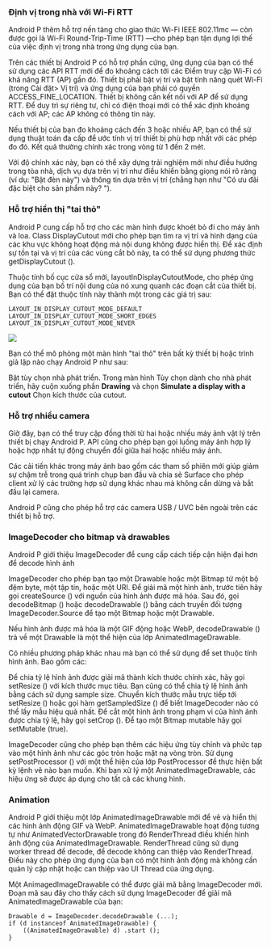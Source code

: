 ### Định vị trong nhà với Wi-Fi RTT

Android P thêm hỗ trợ nền tảng cho giao thức Wi-Fi IEEE 802.11mc — còn được gọi là Wi-Fi Round-Trip-Time (RTT) —cho phép bạn tận dụng lợi thế của việc định vị trong nhà trong ứng dụng của bạn.

Trên các thiết bị Android P có hỗ trợ phần cứng, ứng dụng của bạn có thể sử dụng các API RTT mới để đo khoảng cách tới các Điểm truy cập Wi-Fi có khả năng RTT (AP) gần đó. Thiết bị phải bật vị trí và bật tính năng quét Wi-Fi (trong Cài đặt> Vị trí) và ứng dụng của bạn phải có quyền ACCESS_FINE_LOCATION. Thiết bị không cần kết nối với AP để sử dụng RTT. Để duy trì sự riêng tư, chỉ có điện thoại mới có thể xác định khoảng cách với AP; các AP không có thông tin này.

Nếu thiết bị của bạn đo khoảng cách đến 3 hoặc nhiều AP, bạn có thể sử dụng thuật toán đa cấp để ước tính vị trí thiết bị phù hợp nhất với các phép đo đó. Kết quả thường chính xác trong vòng từ 1 đến 2 mét.

Với độ chính xác này, bạn có thể xây dựng trải nghiệm mới như điều hướng trong tòa nhà, dịch vụ dựa trên vị trí như điều khiển bằng giọng nói rõ ràng (ví dụ: "Bật đèn này") và thông tin dựa trên vị trí (chẳng hạn như "Có ưu đãi đặc biệt cho sản phẩm này? ").

### Hỗ trợ hiển thị "tai thỏ"

Android P cung cấp hỗ trợ cho các màn hình được khoét bỏ đi cho máy ảnh và loa. 
Class DisplayCutout mới cho phép bạn tìm ra vị trí và hình dạng của các khu vực không hoạt động mà nội dung không được hiển thị. 
Để xác định sự tồn tại và vị trí của các vùng cắt bỏ này, ta có thể sử dụng phương thức getDisplayCutout ().

Thuộc tính bố cục cửa sổ mới, layoutInDisplayCutoutMode, cho phép ứng dụng của bạn bố trí nội dung của nó xung quanh các đoạn cắt của thiết bị. Bạn có thể đặt thuộc tính này thành một trong các giá trị sau:

```
LAYOUT_IN_DISPLAY_CUTOUT_MODE_DEFAULT
LAYOUT_IN_DISPLAY_CUTOUT_MODE_SHORT_EDGES
LAYOUT_IN_DISPLAY_CUTOUT_MODE_NEVER
```
![](https://images.viblo.asia/893ed5b7-2a02-4781-bc02-2e0f5ca758a0.png)


Bạn có thể mô phỏng một màn hình "tai thỏ" trên bất kỳ thiết bị hoặc trình giả lập nào chạy Android P như sau:

Bật tùy chọn nhà phát triển.
Trong màn hình Tùy chọn dành cho nhà phát triển, hãy cuộn xuống phần **Drawing** và chọn **Simulate a display with a cutout**
Chọn kích thước của cutout.

### Hỗ trợ nhiều camera 

Giờ đây, bạn có thể truy cập đồng thời từ hai hoặc nhiều máy ảnh vật lý trên thiết bị chạy Android P. 
API cũng cho phép bạn gọi luồng máy ảnh hợp lý hoặc hợp nhất tự động chuyển đổi giữa hai hoặc nhiều máy ảnh.

Các cải tiến khác trong máy ảnh bao gồm các tham số phiên mới giúp giảm sự chậm trễ trong quá trình chụp ban đầu và chia sẻ Surface cho phép client xử lý các trường hợp sử dụng khác nhau mà không cần dừng và bắt đầu lại camera. 

Android P cũng cho phép hỗ trợ các camera USB / UVC bên ngoài trên các thiết bị hỗ trợ.

### ImageDecoder cho bitmap và drawables
Android P giới thiệu ImageDecoder để cung cấp cách tiếp cận hiện đại hơn để decode hình ảnh

ImageDecoder cho phép bạn tạo một Drawable hoặc một Bitmap từ một bộ đệm byte, một tập tin, hoặc một URI. 
Để giải mã một hình ảnh, trước tiên hãy gọi createSource () với nguồn của hình ảnh được mã hóa. Sau đó, gọi decodeBitmap () hoặc decodeDrawable () bằng cách truyền đối tượng ImageDecoder.Source để tạo một Bitmap hoặc một Drawable.

Nếu hình ảnh được mã hóa là một GIF động hoặc WebP, decodeDrawable () trả về một Drawable là một thể hiện của lớp AnimatedImageDrawable.

Có nhiều phương pháp khác nhau mà bạn có thể sử dụng để set thuộc tính hình ảnh. Bao gồm các:

Để chia tỷ lệ hình ảnh được giải mã thành kích thước chính xác, hãy gọi setResize () với kích thước mục tiêu.
Bạn cũng có thể chia tỷ lệ hình ảnh bằng cách sử dụng sample size. Chuyển kích thước mẫu trực tiếp tới setResize () hoặc gọi hàm getSampledSize () để biết ImageDecoder nào có thể lấy mẫu hiệu quả nhất.
Để cắt một hình ảnh trong phạm vi của hình ảnh được chia tỷ lệ, hãy gọi setCrop ().
Để tạo một Bitmap mutable hãy gọi setMutable (true).

ImageDecoder cũng cho phép bạn thêm các hiệu ứng tùy chỉnh và phức tạp vào một hình ảnh như các góc tròn hoặc mặt nạ vòng tròn. 
Sử dụng setPostProcessor () với một thể hiện của lớp PostProcessor để thực hiện bất kỳ lệnh vẽ nào bạn muốn.
Khi bạn xử lý một AnimatedImageDrawable, các hiệu ứng sẽ được áp dụng cho tất cả các khung hình.

### Animation
Android P giới thiệu một lớp AnimatedImageDrawable mới để vẽ và hiển thị các hình ảnh động GIF và WebP. 
AnimatedImageDrawable hoạt động tương tự như AnimatedVectorDrawable trong đó RenderThread điều khiển hình ảnh động của AnimatedImageDrawable. RenderThread cũng sử dụng worker thread để decode, để decode không can thiệp vào RenderThread. 
Điều này cho phép ứng dụng của bạn có một hình ảnh động mà không cần quản lý cập nhật hoặc can thiệp vào UI Thread của ứng dụng.

Một AnimagedImageDrawable có thể được giải mã bằng ImageDecoder mới. Đoạn mã sau đây cho thấy cách sử dụng ImageDecoder để giải mã AnimatedImageDrawable của bạn:

```
Drawable d = ImageDecoder.decodeDrawable (...);
if (d instanceof AnimatedImageDrawable) {
    ((AnimatedImageDrawable) d) .start ();
}
```